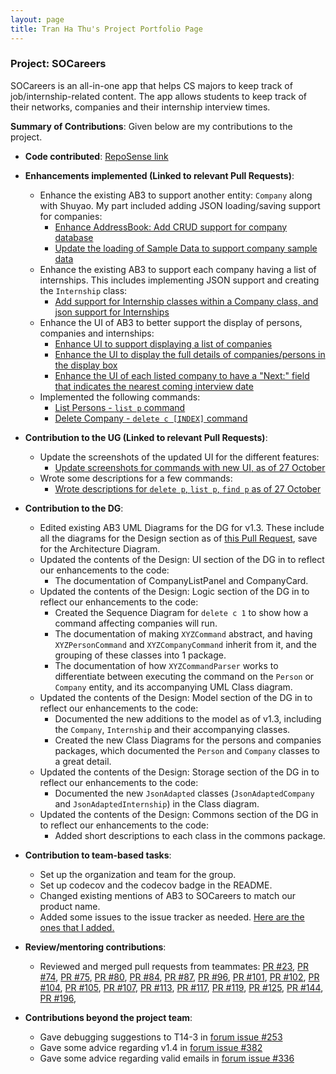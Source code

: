 ```yaml
---
layout: page
title: Tran Ha Thu's Project Portfolio Page
---
```

### Project: SOCareers

SOCareers is an all-in-one app that helps CS majors to keep track of job/internship-related content.
The app allows students to keep track of their networks, companies and their internship interview times.

**Summary of Contributions**:
Given below are my contributions to the project.

* **Code contributed**: [RepoSense link](https://nus-cs2103-ay2324s1.github.io/tp-dashboard/?search=oeggy03&breakdown=false&sort=groupTitle%20dsc&sortWithin=title&since=2023-09-22&timeframe=commit&mergegroup=&groupSelect=groupByRepos)

* **Enhancements implemented (Linked to relevant Pull Requests)**:
  * Enhance the existing AB3 to support another entity: `Company` along with Shuyao. My part included adding JSON loading/saving support for companies:
    * [Enhance AddressBook: Add CRUD support for company database](https://github.com/AY2324S1-CS2103T-T10-4/tp/pull/91)
    * [Update the loading of Sample Data to support company sample data](https://github.com/AY2324S1-CS2103T-T10-4/tp/pull/93)
  * Enhance the existing AB3 to support each company having a list of internships. This includes implementing JSON support and creating the `Internship` class:
    * [Add support for Internship classes within a Company class, and json support for Internships](https://github.com/AY2324S1-CS2103T-T10-4/tp/pull/108)
  * Enhance the UI of AB3 to better support the display of persons, companies and internships:
    * [Enhance UI to support displaying a list of companies](https://github.com/AY2324S1-CS2103T-T10-4/tp/pull/91)
    * [Enhance the UI to display the full details of companies/persons in the display box](https://github.com/AY2324S1-CS2103T-T10-4/tp/pull/127)
    * [Enhance the UI of each listed company to have a "Next:" field that indicates the nearest coming interview date](https://github.com/AY2324S1-CS2103T-T10-4/tp/pull/127)
  * Implemented the following commands:
    * [List Persons - `list p` command](https://github.com/AY2324S1-CS2103T-T10-4/tp/pull/81)
    * [Delete Company - `delete c [INDEX]` command](https://github.com/AY2324S1-CS2103T-T10-4/tp/pull/95)

* **Contribution to the UG (Linked to relevant Pull Requests)**:
  * Update the screenshots of the updated UI for the different features:
    * [Update screenshots for commands with new UI, as of 27 October](https://github.com/AY2324S1-CS2103T-T10-4/tp/pull/120)
  * Wrote some descriptions for a few commands:
    * [Wrote descriptions for `delete p`, `list p`, `find p` as of 27 October](https://github.com/AY2324S1-CS2103T-T10-4/tp/pull/120)

* **Contribution to the DG**:
  * Edited existing AB3 UML Diagrams for the DG for v1.3. These include all the diagrams for the Design section as of [this Pull Request](https://github.com/AY2324S1-CS2103T-T10-4/tp/pull/112), save for the Architecture Diagram. 
  * Updated the contents of the Design: UI section of the DG in to reflect our enhancements to the code:
    * The documentation of CompanyListPanel and CompanyCard.
  * Updated the contents of the Design: Logic section of the DG in to reflect our enhancements to the code:
    * Created the Sequence Diagram for `delete c 1` to show how a command affecting companies will run.
    * The documentation of making `XYZCommand` abstract, and having `XYZPersonCommand` and `XYZCompanyCommand` inherit from it, and the grouping of these classes into 1 package.
    * The documentation of how `XYZCommandParser` works to differentiate between executing the command on the `Person` or `Company` entity, and its accompanying UML Class diagram.
  * Updated the contents of the Design: Model section of the DG in to reflect our enhancements to the code:
    * Documented the new additions to the model as of v1.3, including the `Company`, `Internship` and their accompanying classes.
    * Created the new Class Diagrams for the persons and companies packages, which documented the `Person` and `Company` classes to a great detail.
  * Updated the contents of the Design: Storage section of the DG in to reflect our enhancements to the code:
    * Documented the new `JsonAdapted` classes (`JsonAdaptedCompany` and `JsonAdaptedInternship`) in the Class diagram.
  * Updated the contents of the Design: Commons section of the DG in to reflect our enhancements to the code:
    * Added short descriptions to each class in the commons package.

* **Contribution to team-based tasks**:
  * Set up the organization and team for the group.
  * Set up codecov and the codecov badge in the README.
  * Changed existing mentions of AB3 to SOCareers to match our product name. 
  * Added some issues to the issue tracker as needed. [Here are the ones that I added.](https://github.com/AY2324S1-CS2103T-T10-4/tp/issues?q=is%3Aissue+author%3Aoeggy03+is%3Aclosed)

* **Review/mentoring contributions**:
  * Reviewed and merged pull requests from teammates:
    [PR #23](https://github.com/AY2324S1-CS2103T-T10-4/tp/pull/23), [PR #74](https://github.com/AY2324S1-CS2103T-T10-4/tp/pull/74),
    [PR #75](https://github.com/AY2324S1-CS2103T-T10-4/tp/pull/75),
    [PR #80](https://github.com/AY2324S1-CS2103T-T10-4/tp/pull/75),
    [PR #84](https://github.com/AY2324S1-CS2103T-T10-4/tp/pull/84),
    [PR #87](https://github.com/AY2324S1-CS2103T-T10-4/tp/pull/84),
    [PR #96](https://github.com/AY2324S1-CS2103T-T10-4/tp/pull/96),
    [PR #101](https://github.com/AY2324S1-CS2103T-T10-4/tp/pull/101),
    [PR #102](https://github.com/AY2324S1-CS2103T-T10-4/tp/pull/102),
    [PR #104](https://github.com/AY2324S1-CS2103T-T10-4/tp/pull/104),
    [PR #105](https://github.com/AY2324S1-CS2103T-T10-4/tp/pull/105),
    [PR #107](https://github.com/AY2324S1-CS2103T-T10-4/tp/pull/107),
    [PR #113](https://github.com/AY2324S1-CS2103T-T10-4/tp/pull/113),
    [PR #117](https://github.com/AY2324S1-CS2103T-T10-4/tp/pull/117),
    [PR #119](https://github.com/AY2324S1-CS2103T-T10-4/tp/pull/119),
    [PR #125](https://github.com/AY2324S1-CS2103T-T10-4/tp/pull/125),
    [PR #144](https://github.com/AY2324S1-CS2103T-T10-4/tp/pull/144),
    [PR #196](https://github.com/AY2324S1-CS2103T-T10-4/tp/pull/196),

* **Contributions beyond the project team**:
  * Gave debugging suggestions to T14-3 in [forum issue #253](https://github.com/nus-cs2103-AY2324S1/forum/issues/253)
  * Gave some advice regarding v1.4 in [forum issue #382](https://github.com/nus-cs2103-AY2324S1/forum/issues/382)
  * Gave some advice regarding valid emails in [forum issue #336](https://github.com/nus-cs2103-AY2324S1/forum/issues/336)

